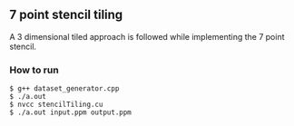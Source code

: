 ## 7 point stencil tiling

A 3 dimensional tiled approach is followed while implementing the 7 point stencil.

### How to run

```
$ g++ dataset_generator.cpp
$ ./a.out
$ nvcc stencilTiling.cu
$ ./a.out input.ppm output.ppm
```

